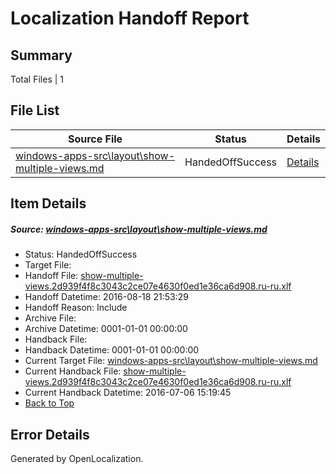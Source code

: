 # <a name='report-top'></a> Localization Handoff Report

## Summary
 Total Files | 1

## File List
 Source File | Status | Details 
 ----------- | ------ | ------- 
 [windows-apps-src\layout\show-multiple-views.md](https://github.com/Microsoft/windows-apps/blob/0d67e3cef26ca6aca07556312a18be93fe758c85/windows-apps-src/layout/show-multiple-views.md) | HandedOffSuccess | [Details](#ccbcb1f3f5ee31724416f512138757865ffabc984672)

## Item Details
##### <a name='ccbcb1f3f5ee31724416f512138757865ffabc984672'></a> Source: [windows-apps-src\layout\show-multiple-views.md](https://github.com/Microsoft/windows-apps/blob/0d67e3cef26ca6aca07556312a18be93fe758c85/windows-apps-src/layout/show-multiple-views.md)
* Status: HandedOffSuccess
* Target File: 
* Handoff File: [show-multiple-views.2d939f4f8c3043c2ce07e4630f0ed1e36ca6d908.ru-ru.xlf](https://github.com/Microsoft/WDG.handoff/blob/407c1a9df04927eee1c9b06c38ad08b40288d503/ol-handoff/Microsoft/windows-apps.ru-ru/master/show-multiple-views.2d939f4f8c3043c2ce07e4630f0ed1e36ca6d908.ru-ru.xlf)
* Handoff Datetime: 2016-08-18 21:53:29
* Handoff Reason: Include
* Archive File: 
* Archive Datetime: 0001-01-01 00:00:00
* Handback File: 
* Handback Datetime: 0001-01-01 00:00:00
* Current Target File: [windows-apps-src\layout\show-multiple-views.md](https://github.com/Microsoft/windows-apps.ru-ru/blob/93f7daed53c2f646ab9c83858aa28237022d818d/windows-apps-src/layout/show-multiple-views.md)
* Current Handback File: [show-multiple-views.2d939f4f8c3043c2ce07e4630f0ed1e36ca6d908.ru-ru.xlf](https://github.com/Microsoft/WDG.handback/blob/d3d0e23c0b6ca1c844ba3c34aead5291de8d3362/ol-handback/Microsoft/windows-apps.ru-ru/master/show-multiple-views.2d939f4f8c3043c2ce07e4630f0ed1e36ca6d908.ru-ru.xlf)
* Current Handback Datetime: 2016-07-06 15:19:45
* [Back to Top](#report-top)


## Error Details

Generated by OpenLocalization.
